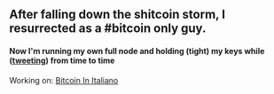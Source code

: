 ## After falling down the shitcoin storm, I resurrected as a #bitcoin only guy.
#### Now I'm running my own full node and holding (tight) my keys while ([tweeting](https://twitter.com/@italiansatoshi)) from time to time
Working on: [Bitcoin In Italiano](https://bitcoin-translate.it)
<!--
**citizen010/citizen010** is a ✨ _special_ ✨ repository because its `README.md` (this file) appears on your GitHub profile.

Here are some ideas to get you started:

- 🔭 I’m currently working on ...
- 🌱 I’m currently learning ...
- 👯 I’m looking to collaborate on ...
- 🤔 I’m looking for help with ...
- 💬 Ask me about ...
- 📫 How to reach me: ...
- 😄 Pronouns: ...
- ⚡ Fun fact: ...
-->
